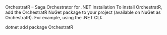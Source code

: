 OrchestratR – Saga Orchestrator for .NET
Installation
To install OrchestratR, add the OrchestratR NuGet package to your project (available on NuGet as OrchestratR). For example, using the .NET CLI:

dotnet add package OrchestratR

